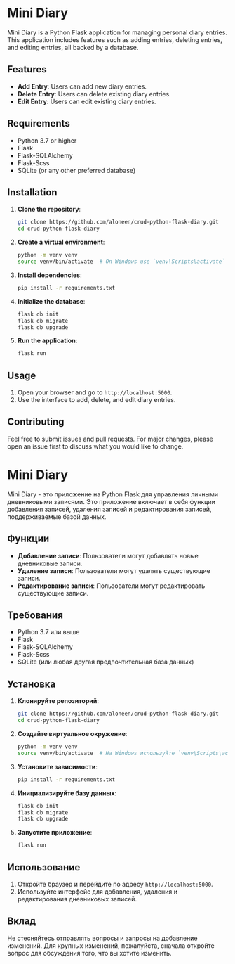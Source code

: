 # Mini Diary

Mini Diary is a Python Flask application for managing personal diary entries. This application includes features such as adding entries, deleting entries, and editing entries, all backed by a database.

## Features

- **Add Entry**: Users can add new diary entries.
- **Delete Entry**: Users can delete existing diary entries.
- **Edit Entry**: Users can edit existing diary entries.

## Requirements

- Python 3.7 or higher
- Flask
- Flask-SQLAlchemy
- Flask-Scss
- SQLite (or any other preferred database)

## Installation

1. **Clone the repository**:
    ```sh
    git clone https://github.com/aloneen/crud-python-flask-diary.git
    cd crud-python-flask-diary
    ```

2. **Create a virtual environment**:
    ```sh
    python -m venv venv
    source venv/bin/activate  # On Windows use `venv\Scripts\activate`
    ```

3. **Install dependencies**:
    ```sh
    pip install -r requirements.txt
    ```

4. **Initialize the database**:
    ```sh
    flask db init
    flask db migrate
    flask db upgrade
    ```

5. **Run the application**:
    ```sh
    flask run
    ```

## Usage

1. Open your browser and go to `http://localhost:5000`.
2. Use the interface to add, delete, and edit diary entries.

## Contributing

Feel free to submit issues and pull requests. For major changes, please open an issue first to discuss what you would like to change.





# Mini Diary

Mini Diary - это приложение на Python Flask для управления личными дневниковыми записями. Это приложение включает в себя функции добавления записей, удаления записей и редактирования записей, поддерживаемые базой данных.

## Функции

- **Добавление записи**: Пользователи могут добавлять новые дневниковые записи.
- **Удаление записи**: Пользователи могут удалять существующие записи.
- **Редактирование записи**: Пользователи могут редактировать существующие записи.

## Требования

- Python 3.7 или выше
- Flask
- Flask-SQLAlchemy
- Flask-Scss
- SQLite (или любая другая предпочтительная база данных)

## Установка

1. **Клонируйте репозиторий**:
    ```sh
    git clone https://github.com/aloneen/crud-python-flask-diary.git
    cd crud-python-flask-diary
    ```

2. **Создайте виртуальное окружение**:
    ```sh
    python -m venv venv
    source venv/bin/activate  # На Windows используйте `venv\Scripts\activate`
    ```

3. **Установите зависимости**:
    ```sh
    pip install -r requirements.txt
    ```

4. **Инициализируйте базу данных**:
    ```sh
    flask db init
    flask db migrate
    flask db upgrade
    ```

5. **Запустите приложение**:
    ```sh
    flask run
    ```

## Использование

1. Откройте браузер и перейдите по адресу `http://localhost:5000`.
2. Используйте интерфейс для добавления, удаления и редактирования дневниковых записей.

## Вклад

Не стесняйтесь отправлять вопросы и запросы на добавление изменений. Для крупных изменений, пожалуйста, сначала откройте вопрос для обсуждения того, что вы хотите изменить.

